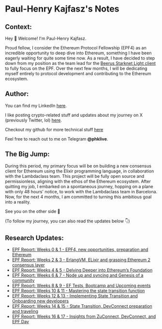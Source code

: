 # Paul-Henry Kajfasz's Notes

## Context:

Hey 👋 Welcome! I'm Paul-Henry Kajfasz.

Proud fellow, I consider the Ethereum Protocol Fellowship (EPF4) as an incredible opportunity to deep dive into Ethereum, something I have been eagerly waiting for quite some time now. As a result, I have decided to step down from my position as the team lead for the [Beerus Starknet Light client](https://github.com/keep-starknet-strange/beerus) to fully focus on the EPF. Over the next few months, I will be dedicating myself entirely to protocol development and contributing to the Ethereum ecosystem.

## Author:

You can find my LinkedIn [here](https://www.linkedin.com/in/paul-henrykajfasz/).

I like posting crypto-related stuff and updates about my journey on X (previously Twitter, lol) [here](https://twitter.com/phklive).

Checkout my github for more technical stuff [here](https://github.com/phklive)

Feel free to reach out to me on Telegram **@phklive**.

## The Big Jump:

During this period, my primary focus will be on building a new consensus client for Ethereum using the Elixir programming language, in collaboration with the Lambdaclass team. This project will be fully open source and permissionless, aligning with the ethos of the Ethereum ecosystem. After quitting my job, I embarked on a spontaneous journey, hopping on a plane with only 48 hours' notice, to work with the Lambdaclass team in Barcelona. Now, for the next 4 months, I am committed to turning this ambitious goal into a reality.

See you on the other side 🌌

(To follow my journey, you can also read the updates below 👇)

## Research Updates:
- [EPF Report: Weeks 0 & 1 - EPF4, new opportunities, preparation and Ethereum](https://hackmd.io/@phklive/ry9CV64o2)
- [EPF Report: Weeks 2 & 3 - ErlangVM, ELixir and grasping Ethereum 2 consensus layer](https://hackmd.io/@phklive/S140CRVi2)
- [EPF Report: Weeks 4 & 5 - Delving Deeper into Ethereum’s Foundation](https://hackmd.io/@phklive/1Z7WyUjlQ62bTquWukZlcA)
- [EPF Report: Weeks 6 & 7 - Node up and syncing and Genesis of a community](https://hackmd.io/@phklive/rkXw-VPlT)
- [EPF Report: Weeks 8 & 9 - EF Tests, Bootcamp and Upcoming events](https://hackmd.io/@phklive/iNQHLusgShmJS8Yc77Z5gg)
- [EPF Report: Weeks 10 & 11 - Mastering the state transition function](https://hackmd.io/@phklive/SytkOPcbT)
- [EPF Report: Weeks 12 & 13 - Implementing State Transition and Onboarding new developers](https://hackmd.io/@phklive/rJo-hPsm6)
- [EPF Report: Weeks 14 & 15 - State Transition, DevConnect preparation and traveling](https://hackmd.io/@phklive/HkQanPsQ6)
- [EPF Report: Weeks 16 & 17 - Insights from ZuConnect, DevConnect, and EPF Day](https://hackmd.io/@phklive/r1gfny_sQ6)